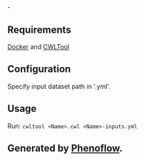 # <Name>

<ID> - <Description>

## Requirements

[Docker](https://docs.docker.com/install/) and [CWLTool](https://github.com/common-workflow-language/cwltool#install)

## Configuration

Specify input dataset path in '<Name>.yml'.

## Usage

Run: `cwltool <Name>.cwl <Name>-inputs.yml`

## Generated by [Phenoflow](https://kclhi.org/phenoflow).
